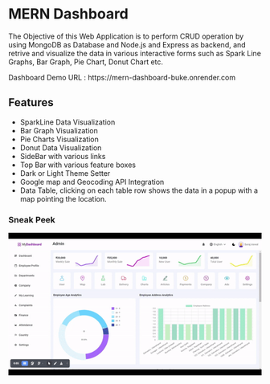 <h1>MERN Dashboard</h1>
<p>The Objective of this Web Application is to perform CRUD operation by using MongoDB as Database and Node.js and Express as backend, and retrive and visualize the data in various interactive forms such as Spark Line Graphs, Bar Graph, Pie Chart, Donut Chart etc.</p>
Dashboard Demo URL : https://mern-dashboard-buke.onrender.com

<h2>Features</h2>
<ul>
  <li>SparkLine Data Visualization</li>
   <li>Bar Graph Visualization</li>
    <li>Pie Charts Visualization</li>
     <li>Donut Data Visualization</li>
      <li>SideBar with various links</li>
       <li>Top Bar with various feature boxes</li>
        <li>Dark or Light Theme Setter</li>
        <li>Google map and Geocoding API Integration</li>
         <li>Data Table, clicking on each table row shows the data in a popup with a map pointing the location. </li>
</ul>

<h3>Sneak Peek</h3>

![MERN Dashboard Demo](./MernDashboard_Demo.gif)




